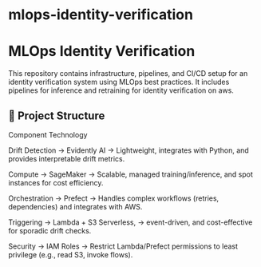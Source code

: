 # mlops-identity-verification

# MLOps Identity Verification

This repository contains infrastructure, pipelines, and CI/CD setup for an identity verification system using MLOps best practices. It includes pipelines for inference and retraining for identity verification on aws. 

## 📁 Project Structure
Component	Technology

Drift Detection -> Evidently AI	 -> Lightweight, integrates with Python, and provides interpretable drift metrics.

Compute	-> SageMaker ->	Scalable, managed training/inference, and spot instances for cost efficiency.

Orchestration -> Prefect -> Handles complex workflows (retries, dependencies) and integrates with AWS.

Triggering ->	Lambda + S3	Serverless,  -> event-driven, and cost-effective for sporadic drift checks.

Security ->	IAM Roles  -> Restrict Lambda/Prefect permissions to least privilege (e.g., read S3, invoke flows).
